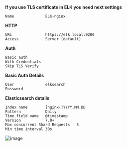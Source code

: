 **If you use TLS certificate in ELK you need next settings**

```
Name              ELK-nginx
```

**HTTP**
```
URL               https://elk.local:9200
Access            Server (default)
```

**Auth**
```
Basic auth
With Credentials
Skip TLS Verify
```

**Basic Auth Details**
```
User              elksearch
Password
```

**Elasticsearch details**
```
Index name        [nginx-]YYYY.MM.DD
Pattern           Daily
Time field name   @timestamp
Version           7.0+
Max concurrent Shard Requests   5
Min time interval 30s
```

![image](https://user-images.githubusercontent.com/62062799/131359281-fe31952e-9c7d-45f2-9c7d-58b7abeaf506.png)
